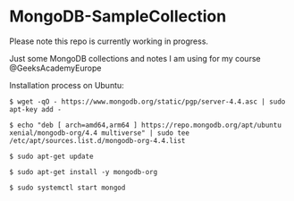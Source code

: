 # MongoDB-SampleCollection

Please note this repo is currently working in progress.


Just some MongoDB collections and notes I am using for my course @GeeksAcademyEurope

Installation process on Ubuntu: 

```
$ wget -qO - https://www.mongodb.org/static/pgp/server-4.4.asc | sudo apt-key add -

$ echo "deb [ arch=amd64,arm64 ] https://repo.mongodb.org/apt/ubuntu xenial/mongodb-org/4.4 multiverse" | sudo tee /etc/apt/sources.list.d/mongodb-org-4.4.list

$ sudo apt-get update

$ sudo apt-get install -y mongodb-org

$ sudo systemctl start mongod
```


